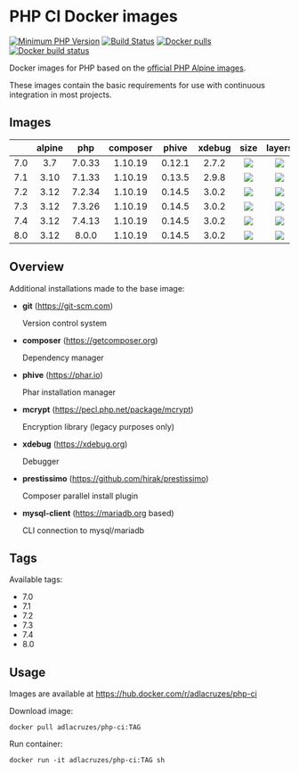 # PHP CI Docker images

[![Minimum PHP Version](https://img.shields.io/badge/php-%3E%3D%207.0-8892BF.svg?style=square)](https://php.net/)
[![Build Status](https://travis-ci.org/adlacruzes/php-ci-docker.svg?branch=master)](https://travis-ci.org/adlacruzes/php-ci-docker)
[![Docker pulls](https://img.shields.io/docker/pulls/adlacruzes/php-ci?style=square)](https://hub.docker.com/r/adlacruzes/php-ci)
[![Docker build status](https://img.shields.io/docker/cloud/build/adlacruzes/php-ci?style=square)](https://hub.docker.com/r/adlacruzes/php-ci/builds)

Docker images for PHP based on the [official PHP Alpine images](https://hub.docker.com/r/_/php/).

These images contain the basic requirements for use with continuous integration in most projects.

## Images

|     | alpine | php    | composer | phive  | xdebug | size                                                                | layers
| --- | :---:  | :---:  | :---:    | :---:  | :---:  | :---:                                                               | :---:
| 7.0 | 3.7    | 7.0.33 | 1.10.19  | 0.12.1 | 2.7.2  | ![](https://img.shields.io/docker/image-size/adlacruzes/php-ci/7.0?style=square) | ![](https://img.shields.io/microbadger/layers/adlacruzes/php-ci/7.0?style=square)
| 7.1 | 3.10   | 7.1.33 | 1.10.19  | 0.13.5 | 2.9.8  | ![](https://img.shields.io/docker/image-size/adlacruzes/php-ci/7.1?style=square) | ![](https://img.shields.io/microbadger/layers/adlacruzes/php-ci/7.1?style=square)
| 7.2 | 3.12   | 7.2.34 | 1.10.19  | 0.14.5 | 3.0.2  | ![](https://img.shields.io/docker/image-size/adlacruzes/php-ci/7.2?style=square) | ![](https://img.shields.io/microbadger/layers/adlacruzes/php-ci/7.2?style=square)
| 7.3 | 3.12   | 7.3.26 | 1.10.19  | 0.14.5 | 3.0.2  | ![](https://img.shields.io/docker/image-size/adlacruzes/php-ci/7.3?style=square) | ![](https://img.shields.io/microbadger/layers/adlacruzes/php-ci/7.3?style=square)
| 7.4 | 3.12   | 7.4.13 | 1.10.19  | 0.14.5 | 3.0.2  | ![](https://img.shields.io/docker/image-size/adlacruzes/php-ci/7.4?style=square) | ![](https://img.shields.io/microbadger/layers/adlacruzes/php-ci/7.4?style=square)
| 8.0 | 3.12   | 8.0.0  | 1.10.19  | 0.14.5 | 3.0.2  | ![](https://img.shields.io/docker/image-size/adlacruzes/php-ci/8.0?style=square) | ![](https://img.shields.io/microbadger/layers/adlacruzes/php-ci/8.0?style=square)

## Overview

Additional installations made to the base image:

* **git** (https://git-scm.com) 
    
    Version control system

* **composer** (https://getcomposer.org) 
    
    Dependency manager

* **phive** (https://phar.io) 
    
    Phar installation manager

* **mcrypt** (https://pecl.php.net/package/mcrypt) 
    
    Encryption library (legacy purposes only)

* **xdebug** (https://xdebug.org) 
    
    Debugger

* **prestissimo** (https://github.com/hirak/prestissimo) 
    
    Composer parallel install plugin

* **mysql-client** (https://mariadb.org based)
    
    CLI connection to mysql/mariadb

## Tags

Available tags:

* 7.0
* 7.1
* 7.2
* 7.3
* 7.4
* 8.0

## Usage

Images are available at https://hub.docker.com/r/adlacruzes/php-ci

Download image:

```
docker pull adlacruzes/php-ci:TAG
```

Run container:

```
docker run -it adlacruzes/php-ci:TAG sh
```
